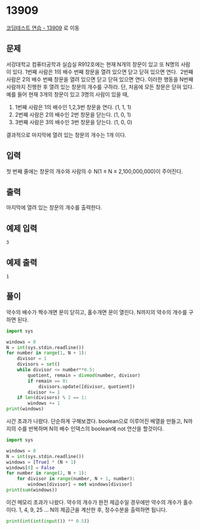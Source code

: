 # 13909

[코딩테스트 연습 - 13909][1] 로 이동

## 문제

서강대학교 컴퓨터공학과 실습실 R912호에는 현재 N개의 창문이 있고 또 N명의 사람이 있다. 1번째 사람은 1의 배수 번째 창문을 열려 있으면 닫고 닫혀 있으면 연다.  2번째 사람은 2의 배수 번째 창문을 열려 있으면 닫고 닫혀 있으면 연다. 이러한 행동을 N번째 사람까지 진행한 후 열려 있는 창문의 개수를 구하라. 단, 처음에 모든 창문은 닫혀 있다.
예를 들어 현재 3개의 창문이 있고 3명의 사람이 있을 때,

1. 1번째 사람은 1의 배수인 1,2,3번 창문을 연다. (1, 1, 1)
2. 2번째 사람은 2의 배수인 2번 창문을 닫는다. (1, 0, 1)
3. 3번째 사람은 3의 배수인 3번 창문을 닫는다. (1, 0, 0)

결과적으로 마지막에 열려 있는 창문의 개수는 1개 이다.

## 입력

첫 번째 줄에는 창문의 개수와 사람의 수 N(1 ≤ N ≤ 2,100,000,000)이 주어진다.

## 출력

마지막에 열려 있는 창문의 개수를 출력한다.

## 예제 입력

```
3

```

## 예제 출력

```
1

```

## 풀이

약수의 배수가 짝수개면 문이 닫히고,
홀수개면 문이 열린다.
N까지의 약수의 개수를 구하면 된다.

```python
import sys

windows = 0
N = int(sys.stdin.readline())
for number in range(1, N + 1):
    divisor = 1
    divisors = set()
    while divisor <= number**0.5:
        quotient, remain = divmod(number, divisor)
        if remain == 0:
            divisors.update([divisor, quotient])
        divisor += 1
    if len(divisors) % 2 == 1:
        windows += 1
print(windows)

```

시간 초과가 나왔다.
단순하게 구해보겠다.
boolean으로 이루어진 배열을 만들고, N까지의 수를 반복하며 N의 배수 인덱스의 boolean에 not 연산을 할것이다.

```python
import sys

windows = 0
N = int(sys.stdin.readline())
windows = [True] * (N + 1)
windows[0] = False
for number in range(2, N + 1):
    for divisor in range(number, N + 1, number):
        windows[divisor] = not windows[divisor]
print(sum(windows))

```

이건 메모리 초과가 나왔다.
약수의 개수가 완전 제곱수일 경우에만 약수의 개수가 홀수이다.
1, 4, 9, 25 ...
N의 제곱근을 계산한 후, 정수수분을 출력하면 됩니다.

```python
print(int(int(input()) ** 0.5))
```

[1]: https://www.acmicpc.net/problem/13909

